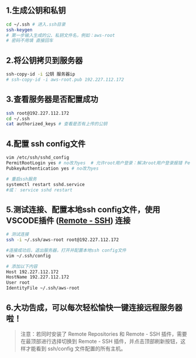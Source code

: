 ## 1.生成公钥和私钥

```bash
cd ~/.ssh # 进入.ssh目录
ssh-keygen
# 第一步输入生成的公、私钥文件名，例如：aws-root
# 密码不用填 直接回车
```

## 2.将公钥拷贝到服务器

```bash
ssh-copy-id -i 公钥 服务器ip
# ssh-copy-id -i aws-root.pub 192.227.112.172
```

## 3.查看服务器是否配置成功

```bash
ssh root@192.227.112.172
cd ~/.ssh
cat authorized_keys # 查看是否有上传的公钥
```

## 4.配置 ssh config文件

```bash
vim /etc/ssh/sshd_config
PermitRootLogin yes # no改为yes  # 允许root用户登录：解决root用户登录报错 Permission denied 问题
PubkeyAuthentication yes # no改为yes

# 重启ssh服务
systemctl restart sshd.service
#或： service sshd restart
```

## 5.测试连接、配置本地ssh config文件，使用 VSCODE插件 ([Remote - SSH](https://marketplace.visualstudio.com/items?itemName=ms-vscode-remote.remote-ssh)) 连接

```bash
# 测试连接
ssh -i ~/.ssh/aws-root root@192.227.112.172

#连接成功后，退出服务器，打开并配置本地ssh config文件
vim ~/.ssh/config

# 添加以下内容
Host 192.227.112.172
HostName 192.227.112.172
User root
IdentityFile ~/.ssh/aws-root

```

## 6.大功告成，可以每次轻松愉快一键连接远程服务器啦！

> 注意：若同时安装了 Remote Repositories 和 Remote - SSH 插件，需要在最顶部进行选择切换到 Remote - SSH 插件，并点击顶部刷新按钮，这样才能看到 ssh/config 文件配置的所有主机。
